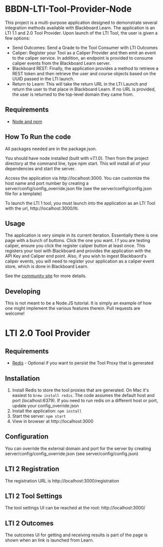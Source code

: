 

# BBDN-LTI-Tool-Provider-Node
This project is a multi-purpose application designed to demonstrate several integration methods available with Blackboard Learn. The application is an LTI 1.1 and 2.0 Tool Provider.
Upon launch of the LTI Tool, the user is given a few options:

- Send Outcomes: Send a Grade to the Tool Consumer with LTI Outcomes
- Caliper: Register your Tool as a Caliper Provider and then emit an event to the caliper service. In addition, an endpoint is provided to consume caliper events from the Blackboard Learn server.
- Blackboard REST: Finally, the application provides a method to retrieve a REST token and then retrieve the user and course objects based on the UUID passed in the LTI launch.
- Return to Learn: This will take the return URL in the LTI Launch and return the user to that place in Blackboard Learn. If no URL is provided, the user is returned to the top-level domain they came from.

## Requirements
- [Node and npm](http://nodejs.org)

## How To Run the code
All packages needed are in the package.json. 

You should have node installed (built with v7.1.0). Then from the project directory at the command line, type npm start. This will install all of your dependencies and start the server.

Access the application via http://localhost:3000. You can customize the host name and port number by creating a server/config/config_override.json file (see the server/config/config.json file for a template)

To launch the LTI 1 tool, you must launch into the application as an LTI Tool with the url, http://localhost:3000/lti.

## Usage
The application is very simple in its current iteration. Essentially there is one page with a bunch of buttons. Click the one you want. I
f you are testing caliper, ensure you click the register caliper button at least once. This registers your tool with Blackboard and provides the application with the API Key and Caliper end point.
Also, if you wish to ingest Blackbaord's caliper events, you will need to register your application as a caliper event store, which is done in Blackboard Learn.

See the <a href="https://community.blackboard.com/community/developers/standards" target="_blank">community site</a> for more details.


## Developing
This is not meant to be a Node.JS tutorial. It is simply an example of how one might implement the various features therein. Pull requests are welcome!


# LTI 2.0 Tool Provider

## Requirements

- [Redis](http:redis.io) - Optional if you want to persist the Tool Proxy that is generated

## Installation

1. Install Redis to store the tool proxies that are generated. On Mac it's easiest to `brew install redis`. The code assumes the default
host and port (localhost:6379). If you need to run redis on a different host or port, update your config_override.json
2. Install the application: `npm install`
3. Start the server: `npm start`
4. View in browser at http://localhost:3000

## Configuration

You can override the external domain and port for the server by creating server/config/config_override.json (see server/config/config.json)

## LTI 2 Registration

The registration URL is http://localhost:3000/registration

## LTI 2 Tool Settings

The tool settings UI can be reached at the root: 
http://localhost:3000/

## LTI 2 Outcomes

The outcomes UI for getting and receiving results is part of the page is shown when an link is launched from Learn.

